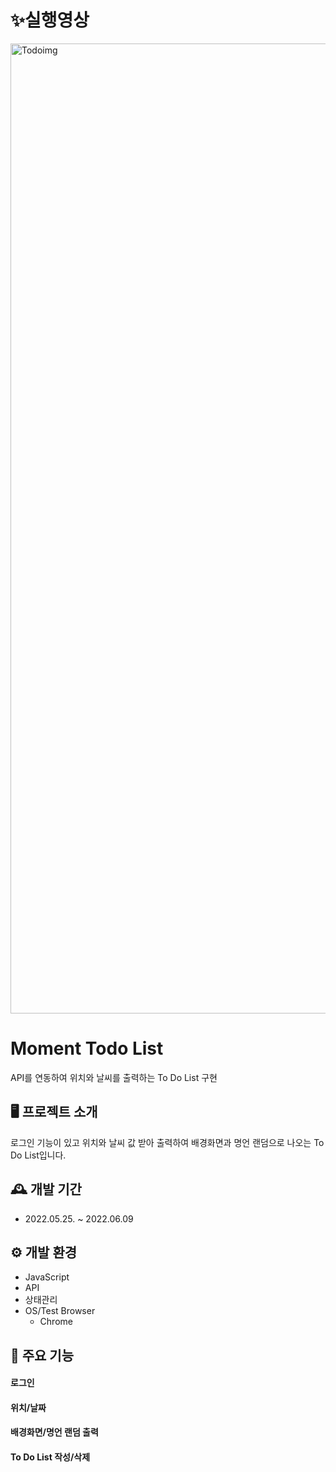 # ✨실행영상
<a href="https://youtu.be/AbHQvoPOie4">
<img width="1552" alt="Todoimg" src="https://user-images.githubusercontent.com/87863264/190111677-528459ab-a870-4f93-8fb0-4489ab6afa3a.png">
</a>

# Moment Todo List
API를 연동하여 위치와 날씨를 출력하는 To Do List 구현

## 🖥️ 프로젝트 소개
로그인 기능이 있고 위치와 날씨 값 받아 출력하여 배경화면과 명언 랜덤으로 나오는 To Do List입니다.

## 🕰️ 개발 기간
* 2022.05.25. ~ 2022.06.09

## ⚙️ 개발 환경
- JavaScript  
- API
- 상태관리
- OS/Test Browser
  - Chrome

## 📌 주요 기능
#### 로그인
#### 위치/날짜
#### 배경화면/명언 랜덤 출력
#### To Do List 작성/삭제
